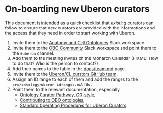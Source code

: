 # On-boarding new Uberon curators

This document is intended as a quick checklist that *existing* curators
can follow to ensure that *new* curators are provided with the
informations and the access that they need in order to start working
with Uberon.

1. Invite them to the [Anatomy and Cell
   Ontologies](anatomy-and-cell-onto.slack.com) Slack workspace.
2. Invite them to the [OBO Community](obo-communitygroup.slack.com)
   Slack workspace and point them to the `#uberon` channel.
3. Add them to the meeting invites on the Monarch Calendar (FIXME: How
   to do that? Who is the person to contact?)
4. Add their names to the table in the [docs/team.md](team.md) page.
5. Invite them to the [Uberon/CL curators GitHub team](https://github.com/orgs/obophenotype/teams/uberon-cl-curators).
6. Assign an ID range to each of them and add the ranges to the
   `src/ontology/uberon-idranges.owl` file.
7. Point them to the relevant documentation, especially
    * [Ontology Curator Pathway, GO-style](https://oboacademy.github.io/obook/pathways/ontology-curator-go-style/),
    * [Contributing to OBO ontologies](https://oboacademy.github.io/obook/lesson/contributing-to-obo-ontologies/),
    * [Standard Operating Procedures for Uberon Curators](uberon-editor-sop.md).
